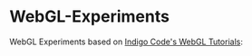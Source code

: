 # WebGL-Experiments

WebGL Experiments based on [Indigo Code's WebGL Tutorials](https://www.youtube.com/playlist?list=PLjcVFFANLS5zH_PeKC6I8p0Pt1hzph_rt): 
